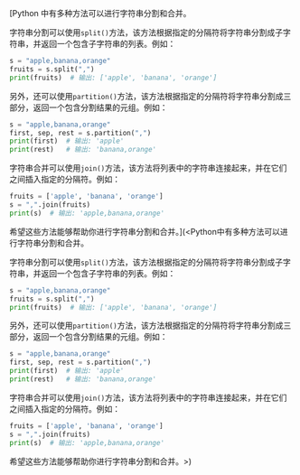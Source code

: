 [Python 中有多种方法可以进行字符串分割和合并。

字符串分割可以使用`split()`方法，该方法根据指定的分隔符将字符串分割成子字符串，并返回一个包含子字符串的列表。例如：
```python
s = "apple,banana,orange"
fruits = s.split(",")
print(fruits)  # 输出: ['apple', 'banana', 'orange']
```

另外，还可以使用`partition()`方法，该方法根据指定的分隔符将字符串分割成三部分，返回一个包含分割结果的元组。例如：
```python
s = "apple,banana,orange"
first, sep, rest = s.partition(",")
print(first)  # 输出: 'apple'
print(rest)   # 输出: 'banana,orange'
```

字符串合并可以使用`join()`方法，该方法将列表中的字符串连接起来，并在它们之间插入指定的分隔符。例如：
```python
fruits = ['apple', 'banana', 'orange']
s = ",".join(fruits)
print(s)  # 输出: 'apple,banana,orange'
```

希望这些方法能够帮助你进行字符串分割和合并。](<Python中有多种方法可以进行字符串分割和合并。

字符串分割可以使用`split()`方法，该方法根据指定的分隔符将字符串分割成子字符串，并返回一个包含子字符串的列表。例如：
```python
s = "apple,banana,orange"
fruits = s.split(",")
print(fruits)  # 输出: ['apple', 'banana', 'orange']
```

另外，还可以使用`partition()`方法，该方法根据指定的分隔符将字符串分割成三部分，返回一个包含分割结果的元组。例如：
```python
s = "apple,banana,orange"
first, sep, rest = s.partition(",")
print(first)  # 输出: 'apple'
print(rest)   # 输出: 'banana,orange'
```

字符串合并可以使用`join()`方法，该方法将列表中的字符串连接起来，并在它们之间插入指定的分隔符。例如：
```python
fruits = ['apple', 'banana', 'orange']
s = ",".join(fruits)
print(s)  # 输出: 'apple,banana,orange'
```

希望这些方法能够帮助你进行字符串分割和合并。>)